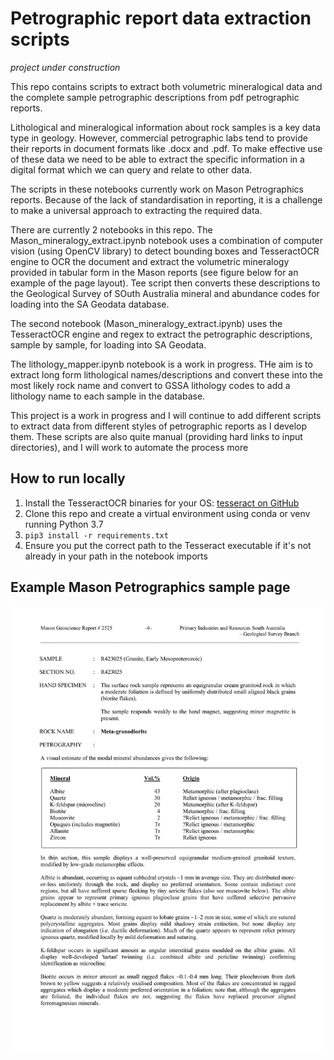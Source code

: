 Petrographic report data extraction scripts 
==============================

*project under construction*

This repo contains scripts to extract both volumetric mineralogical data and the complete sample petrographic descriptions from pdf petrographic reports.

Lithological and mineralogical information about rock samples is a key data type in geology. However, commercial petrographic labs tend to provide their reports in document formats like .docx and .pdf. To make effective use of these data we need to be able to extract the specific information in a digital format which we can query and relate to other data.

The scripts in these notebooks currently work on Mason Petrographics reports. Because of the lack of standardisation in reporting, it is a challenge to make a universal approach to extracting the required data.

There are currently 2 notebooks in this repo. The Mason_mineralogy_extract.ipynb notebook uses a combination of computer vision (using OpenCV library) to detect bounding boxes and TesseractOCR engine to OCR the document and extract the volumetric mineralogy provided in tabular form in the Mason reports (see figure below for an example of the page layout). Tee script then converts these descriptions to the Geological Survey of SOuth Australia mineral and abundance codes for loading into the SA Geodata database.

The second notebook (Mason_mineralogy_extract.ipynb) uses the TesseractOCR engine and regex to extract the petrographic descriptions, sample by sample, for loading into SA Geodata. 

The lithology_mapper.ipynb notebook is a work in progress. THe aim is to extract long form lithological names/descriptions and convert these into the most likely rock name and convert to GSSA lithology codes to add a lithology name to each sample in the database.

This project is a work in progress and I will continue to add different scripts to extract data from different styles of petrographic reports as I develop them. These scripts are also quite manual (providing hard links to input directories), and I will work to automate the process more 

## How to run locally

1. Install the TesseractOCR binaries for your OS: [tesseract on GitHub](https://github.com/tesseract-ocr/tesseract)
2. Clone this repo and create a virtual environment using conda or venv running Python 3.7
3. `pip3 install -r requirements.txt`
4. Ensure you put the correct path to the Tesseract executable if it's not already in your path in the notebook imports

## Example Mason Petrographics sample page

![Mason Petrographics example sample page](https://github.com/RADutchie/Petrography-report-data-extractor/blob/master/static/Mason_eg.jpg)



